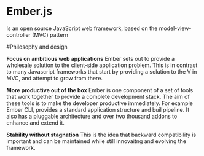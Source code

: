 # Ember.js 
  Is an open source JavaScript web framework, based on the model-view-controller (MVC) pattern

#Philosophy and design

**Focus on ambitious web applications**
  Ember sets out to provide a wholesale solution to the client-side application problem. This is in contrast to many Javascript frameworks that start by providing a solution to the V in MVC, and attempt to grow from there. 

**More productive out of the box**
  Ember is one component of a set of tools that work together to provide a complete development stack. The aim of these tools is to make the developer productive immediately. For example Ember CLI, provides a standard application structure and buil pipeline. It also has a pluggable architecture and over two thousand addons to enhance and extend it. 

**Stability without stagnation**
  This is the idea that backward compatibility is important and can be maintained while still innovaitng and evolving the framework.
  

